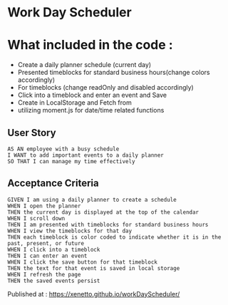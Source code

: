 # Work Day Scheduler

# What included in the code :

- Create a daily planner schedule (current day)
- Presented timeblocks for standard business hours(change colors accordingly)
- For timeblocks (change readOnly and disabled accordingly)
- Click into a timeblock and enter an event and Save 
- Create in LocalStorage and Fetch from
- utilizing moment.js for date/time related functions   

## User Story

```
AS AN employee with a busy schedule
I WANT to add important events to a daily planner
SO THAT I can manage my time effectively
```

## Acceptance Criteria

```
GIVEN I am using a daily planner to create a schedule
WHEN I open the planner
THEN the current day is displayed at the top of the calendar
WHEN I scroll down
THEN I am presented with timeblocks for standard business hours
WHEN I view the timeblocks for that day
THEN each timeblock is color coded to indicate whether it is in the past, present, or future
WHEN I click into a timeblock
THEN I can enter an event
WHEN I click the save button for that timeblock
THEN the text for that event is saved in local storage
WHEN I refresh the page
THEN the saved events persist
```

Published at : https://xenetto.github.io/workDayScheduler/
